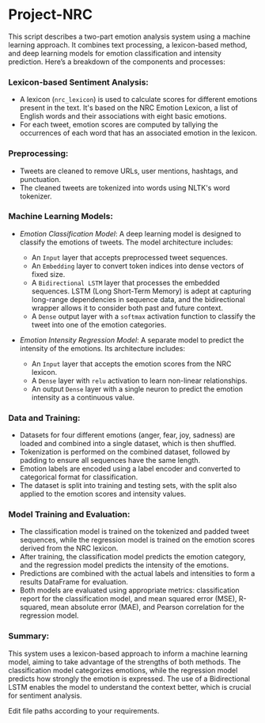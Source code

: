 # Project-NRC
This script describes a two-part emotion analysis system using a machine learning approach. It combines text processing, a lexicon-based method, and deep learning models for emotion classification and intensity prediction. Here’s a breakdown of the components and processes:

### Lexicon-based Sentiment Analysis:
- A lexicon (`nrc_lexicon`) is used to calculate scores for different emotions present in the text. It's based on the NRC Emotion Lexicon, a list of English words and their associations with eight basic emotions.
- For each tweet, emotion scores are computed by tallying the occurrences of each word that has an associated emotion in the lexicon.

### Preprocessing:
- Tweets are cleaned to remove URLs, user mentions, hashtags, and punctuation.
- The cleaned tweets are tokenized into words using NLTK's word tokenizer.

### Machine Learning Models:
- *Emotion Classification Model*: A deep learning model is designed to classify the emotions of tweets. The model architecture includes:
  - An `Input` layer that accepts preprocessed tweet sequences.
  - An `Embedding` layer to convert token indices into dense vectors of fixed size.
  - A `Bidirectional LSTM` layer that processes the embedded sequences. LSTM (Long Short-Term Memory) is adept at capturing long-range dependencies in sequence data, and the bidirectional wrapper allows it to consider both past and future context.
  - A `Dense` output layer with a `softmax` activation function to classify the tweet into one of the emotion categories.

- *Emotion Intensity Regression Model*: A separate model to predict the intensity of the emotions. Its architecture includes:
  - An `Input` layer that accepts the emotion scores from the NRC lexicon.
  - A `Dense` layer with `relu` activation to learn non-linear relationships.
  - An output `Dense` layer with a single neuron to predict the emotion intensity as a continuous value.

### Data and Training:
- Datasets for four different emotions (anger, fear, joy, sadness) are loaded and combined into a single dataset, which is then shuffled.
- Tokenization is performed on the combined dataset, followed by padding to ensure all sequences have the same length.
- Emotion labels are encoded using a label encoder and converted to categorical format for classification.
- The dataset is split into training and testing sets, with the split also applied to the emotion scores and intensity values.

### Model Training and Evaluation:
- The classification model is trained on the tokenized and padded tweet sequences, while the regression model is trained on the emotion scores derived from the NRC lexicon.
- After training, the classification model predicts the emotion category, and the regression model predicts the intensity of the emotions.
- Predictions are combined with the actual labels and intensities to form a results DataFrame for evaluation.
- Both models are evaluated using appropriate metrics: classification report for the classification model, and mean squared error (MSE), R-squared, mean absolute error (MAE), and Pearson correlation for the regression model.

### Summary:
This system uses a lexicon-based approach to inform a machine learning model, aiming to take advantage of the strengths of both methods. The classification model categorizes emotions, while the regression model predicts how strongly the emotion is expressed. The use of a Bidirectional LSTM enables the model to understand the context better, which is crucial for sentiment analysis.


Edit file paths according to your requirements.

